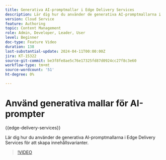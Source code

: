 ```yaml
---
title: Generativa AI-promptmallar i Edge Delivery Services
description: Lär dig hur du använder de generativa AI-promptmallarna i Edge Delivery Services för att skapa innehållsvarianter.
version: Cloud Service
feature: Authoring
topic: Content Management
role: Admin, Developer, Leader, User
level: Beginner
doc-type: Feature Video
duration: 138
last-substantial-update: 2024-04-11T00:00:00Z
jira: KT-15322
source-git-commit: be3f8fe8ae5c76e17325fd87d0924cc27f8c3e60
workflow-type: tm+mt
source-wordcount: '51'
ht-degree: 0%

---
```



# Använd generativa mallar för AI-prompter

{{edge-delivery-services}}

Lär dig hur du använder de generativa AI-promptmallarna i Edge Delivery Services för att skapa innehållsvarianter.

>[!VIDEO](https://video.tv.adobe.com/v/3428307/?learn=on)
